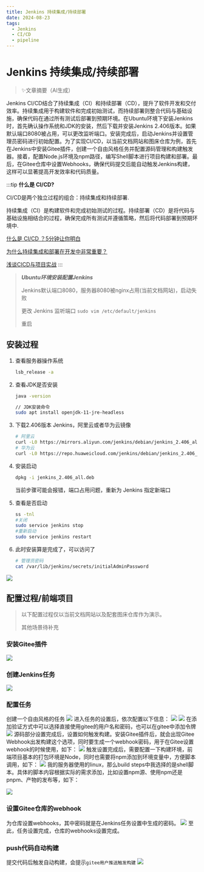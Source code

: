 ```yaml
---
title: Jenkins 持续集成/持续部署
date: 2024-08-23
tags: 
  - Jenkins
  - CI/CD
  - pipeline
---
```

# Jenkins 持续集成/持续部署

> ✨文章摘要（AI生成）

<!-- DESC SEP -->
Jenkins CI/CD结合了持续集成（CI）和持续部署（CD），提升了软件开发和交付效率。持续集成用于构建软件和完成初始测试，而持续部署则整合代码与基础设施，确保代码在通过所有测试后部署到预期环境。在Ubuntu环境下安装Jenkins时，首先确认操作系统和JDK的安装，然后下载并安装Jenkins 2.406版本。如果默认端口8080被占用，可以更改监听端口。安装完成后，启动Jenkins并设置管理员密码进行初始配置。为了实现CI/CD，以当前文档网站和图床仓库为例，首先在Jenkins中安装Gitee插件，创建一个自由风格任务并配置源码管理和构建触发器。接着，配置Node.js环境及npm路径，编写Shell脚本进行项目构建和部署。最后，在Gitee仓库中设置Webhooks，确保代码提交后能自动触发Jenkins构建，这样可以显著提高开发效率和代码质量。
<!-- DESC SEP -->

:::tip
**什么是 CI/CD?**

CI/CD是两个独立过程的组合：持续集成和持续部署.

持续集成（CI）是构建软件和完成初始测试的过程。持续部署（CD）是将代码与基础设施相结合的过程，确保完成所有测试并遵循策略，然后将代码部署到预期环境中.

[什么是 CI/CD ？5分钟让你明白](https://zhuanlan.zhihu.com/p/654666712)

[为什么持续集成和部署在开发中非常重要？](https://blog.csdn.net/csdnnews/article/details/104624343)

[浅谈CICD与项目实战](https://anqixiang.blog.csdn.net/article/details/105078179?spm=1001.2101.3001.6650.3&utm_medium=distribute.pc_relevant.none-task-blog-2%7Edefault%7ECTRLIST%7ERate-3-105078179-blog-120842158.235%5Ev43%5Epc_blog_bottom_relevance_base5&depth_1-utm_source=distribute.pc_relevant.none-task-blog-2%7Edefault%7ECTRLIST%7ERate-3-105078179-blog-120842158.235%5Ev43%5Epc_blog_bottom_relevance_base5&utm_relevant_index=6)
:::

> ***Ubuntu环境安装配置Jenkins***
> 
> Jenkins默认端口8080，服务器8080被nginx占用(当前文档网站)，启动失败
> 
> 更改 Jenkins 监听端口  `sudo vim /etc/default/jenkins`
> 
> 重启

## 安装过程

1. 查看服务器操作系统
   ```bash
   lsb_release -a
   ```
2. 查看JDK是否安装
   ```bash
   java -version
   ```
   ```bash
   // JDK安装命令
   sudo apt install openjdk-11-jre-headless
   ```
3. 下载2.406版本 Jenkins，阿里云或者华为云镜像
   ```bash
   # 阿里云
   curl -L0 https://mirrors.aliyun.com/jenkins/debian/jenkins_2.406_all.deb --output jenkins_2.406_all.deb
   # 华为云
   curl -L0 https://repo.huaweicloud.com/jenkins/debian/jenkins_2.406_all.deb --output jenkins_2.406_all.deb
   ```
4. 安装启动
   ```bash
   dpkg -i jenkins_2.406_all.deb
   ``` 
   当前步骤可能会报错，端口占用问题，重新为 Jenkins 指定新端口

5. 查看是否启动
   ```bash
   ss -tnl
   #关闭
   sudo service jenkins stop
   #重新启动
   sudo service jenkins restart
   ```
6. 此时安装算是完成了，可以访问了
   ```bash
   # 管理员密码
   cat /var/lib/jenkins/secrets/initialAdminPassword
   ```
![](http://ebugs.l2.ttut.cc/drawing-bed/20240403/1.png)

## 配置过程/前端项目

> 以下配置过程仅以当前文档网站以及配套图床仓库作为演示。
>
> 其他场景待补充
>

### 安装Gitee插件
![](http://ebugs.l2.ttut.cc/drawing-bed/20240403/2.png)

### 创建Jenkins任务
![](http://ebugs.l2.ttut.cc/drawing-bed/20240403/3.png)

### 配置任务
创建一个自由风格的任务
![](http://ebugs.l2.ttut.cc/drawing-bed/20240403/4.png)
进入任务的设置后，依次配置以下信息：
![](http://ebugs.l2.ttut.cc/drawing-bed/20240403/5.png)
![](http://ebugs.l2.ttut.cc/drawing-bed/20240403/6.png)
在添加验证方式中可以选择直接使用gitee的用户名和密码，也可以在gitee中添加令牌
![](http://ebugs.l2.ttut.cc/drawing-bed/20240403/6-1.png)
源码部分设置完成后，设置如何触发构建。安装Gitee插件后，就会出现Gitee Webhook出发构建这个选项，同时要生成一个webhook密码，用于在Gitee设置webhook的时候使用，如下：
![](http://ebugs.l2.ttut.cc/drawing-bed/20240403/7.png)
触发设置完成后，需要配置一下构建环境，前端项目基本的打包环境是Node，同时也需要将npm添加到环境变量中，方便脚本调用，如下：
![](http://ebugs.l2.ttut.cc/drawing-bed/20240403/8.png)
我的服务器使用的linux，那么build steps中我选择的是shell脚本。具体的脚本内容根据实际的需求添加，比如设置npm源、使用npm还是pnpm、产物的发布等，如下：

![](http://ebugs.l2.ttut.cc/drawing-bed/20240403/9.png)


### 设置Gitee仓库的webhook
为仓库设置webhooks，其中密码就是在Jenkins任务设置中生成的密码。
![](http://ebugs.l2.ttut.cc/drawing-bed/20240403/11.png)
至此，任务设置完成，仓库的webhooks设置完成。

### push代码自动构建
提交代码后触发自动构建，会提示`gitee用户推送触发构建`
![](http://ebugs.l2.ttut.cc/drawing-bed/20240403/10.png)